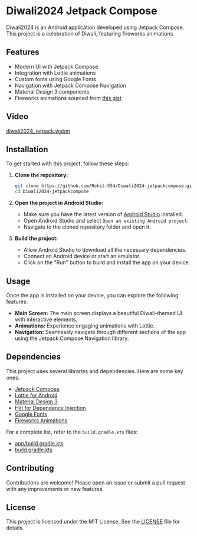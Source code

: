# Diwali2024 Jetpack Compose

Diwali2024 is an Android application developed using Jetpack Compose. This project is a celebration of Diwali, featuring fireworks animations.

## Features

- Modern UI with Jetpack Compose
- Integration with Lottie animations
- Custom fonts using Google Fonts
- Navigation with Jetpack Compose Navigation
- Material Design 3 components
- Fireworks animations sourced from [this gist](https://gist.github.com/Mikkareem/e87924e81e39a9e1be70c2f9165fe011)

## Video
[diwali2024_jetpack.webm](https://github.com/user-attachments/assets/2cf33db1-2ad2-4653-bd65-161141b5be56)


## Installation

To get started with this project, follow these steps:

1. **Clone the repository:**
   ```bash
   git clone https://github.com/Rohit-554/Diwali2024-jetpackcompose.git
   cd Diwali2024-jetpackcompose
   ```

2. **Open the project in Android Studio:**
   - Make sure you have the latest version of [Android Studio](https://developer.android.com/studio) installed.
   - Open Android Studio and select `Open an existing Android project`.
   - Navigate to the cloned repository folder and open it.

3. **Build the project:**
   - Allow Android Studio to download all the necessary dependencies.
   - Connect an Android device or start an emulator.
   - Click on the "Run" button to build and install the app on your device.

## Usage

Once the app is installed on your device, you can explore the following features:

- **Main Screen:** The main screen displays a beautiful Diwali-themed UI with interactive elements.
- **Animations:** Experience engaging animations with Lottie.
- **Navigation:** Seamlessly navigate through different sections of the app using the Jetpack Compose Navigation library.

## Dependencies

This project uses several libraries and dependencies. Here are some key ones:

- [Jetpack Compose](https://developer.android.com/jetpack/compose)
- [Lottie for Android](https://github.com/airbnb/lottie-android)
- [Material Design 3](https://material.io/develop/android)
- [Hilt for Dependency Injection](https://developer.android.com/training/dependency-injection/hilt-android)
- [Google Fonts](https://github.com/google/fonts)
- [Fireworks Animations](https://gist.github.com/Mikkareem/e87924e81e39a9e1be70c2f9165fe011)

For a complete list, refer to the `build.gradle.kts` files:

- [app/build.gradle.kts](https://github.com/Rohit-554/Diwali2024-jetpackcompose/blob/master/app/build.gradle.kts)
- [build.gradle.kts](https://github.com/Rohit-554/Diwali2024-jetpackcompose/blob/master/build.gradle.kts)

## Contributing

Contributions are welcome! Please open an issue or submit a pull request with any improvements or new features.

## License

This project is licensed under the MIT License. See the [LICENSE](LICENSE) file for details.

